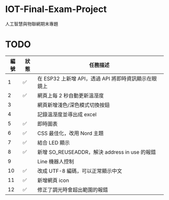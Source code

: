 # IOT-Final-Exam-Project
人工智慧與物聯網期末專題


# TODO
| 編號 | 狀態 | 任務描述 |
| --- | --- | --- |
|  1  |  ✅ | 在 ESP32 上新增 API，透過 API 將即時資訊顯示在眼鏡上 |
|  2  |  ✅ | 網頁上每 2 秒自動更新溫溼度 |
|  3  |     | 網頁新增淺色/深色模式切換按鈕 |
|  4  |     | 記錄溫溼度並導出成 excel |
|  5  |  ✅ | 即時圖表 |
|  6  |  ✅ | CSS 最佳化，改用 Nord 主題 |
|  7  |  ✅ | 結合 LED 顯示 |
|  8  |  ✅ | 新增 SO_REUSEADDR，解決 address in use 的報錯 |
|  9  |     | Line 機器人控制 |
|  10 |  ✅ | 改成 UTF-8 編碼，可以正常顯示中文 |
|  11 |  ✅ | 新增網頁 icon |
|  12 |  ✅ | 修正了調光時會超出範圍的報錯 |

